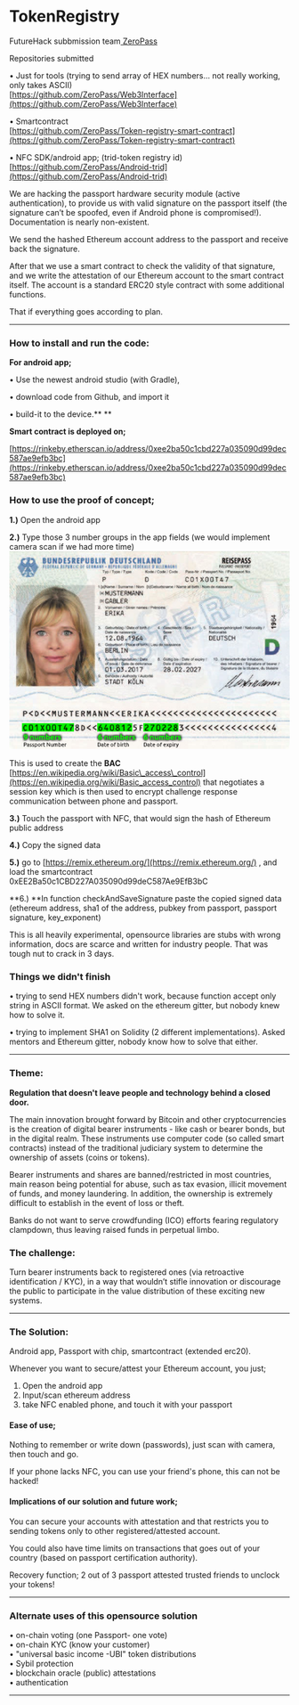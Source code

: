 # TokenRegistry

FutureHack subbmission team[ ZeroPass](https://www.zeropass.io/)

Repositories submitted

• Just for tools \(trying to send array of HEX numbers... not really working, only takes ASCII\)  
[https://github.com/ZeroPass/Web3Interface](https://github.com/ZeroPass/Web3Interface)

• Smartcontract  
[https://github.com/ZeroPass/Token-registry-smart-contract](https://github.com/ZeroPass/Token-registry-smart-contract)

• NFC SDK/android app; \(trid-token registry id\)  
[https://github.com/ZeroPass/Android-trid](https://github.com/ZeroPass/Android-trid)

We are hacking the passport hardware security module \(active authentication\), to provide us with valid signature on the passport itself \(the signature can’t be spoofed, even if Android phone is compromised!\).  
Documentation is nearly non-existent.

We send the hashed Ethereum account address to the passport and receive back the signature.

After that we use a smart contract to check the validity of that signature, and we write the attestation of our Ethereum account to the smart contract itself. The account is a standard ERC20 style contract with some additional functions.

That if everything goes according to plan.

---

### How to install and run the code:

**For android app;**

• Use the newest android studio \(with Gradle\),

• download code from Github, and import it

• build-it to the device.** **

**Smart contract is deployed on;**

[https://rinkeby.etherscan.io/address/0xee2ba50c1cbd227a035090d99dec587ae9efb3bc](https://rinkeby.etherscan.io/address/0xee2ba50c1cbd227a035090d99dec587ae9efb3bc)

### How to use the proof of concept;

**1.\)** Open the android app

**2.\)** Type those 3 number groups in the app fields  \(we would implement camera scan if we had more time\)![](/assets/import.png)

This is used to create the **BAC**  [https://en.wikipedia.org/wiki/Basic\_access\_control](https://en.wikipedia.org/wiki/Basic_access_control) that negotiates a session key which is then used to encrypt challenge response communication between phone and passport.

**3.\)** Touch the passport with NFC, that would sign the hash of Ethereum public address

**4.\)** Copy the signed data 

**5.\)** go to [https://remix.ethereum.org/](https://remix.ethereum.org/) , and load the smartcontract 0xEE2Ba50c1CBD227A035090d99deC587Ae9EfB3bC  


**6.\) **In function  checkAndSaveSignature paste the copied signed data \(ethereum address, sha1 of the address, pubkey from passport, passport signature, key\_exponent\)



This is all heavily experimental, opensource libraries are stubs with wrong information, docs are scarce and written for industry people. That was tough nut to crack in 3 days. 

### Things we didn't finish

•  trying to send HEX numbers didn't work, because function accept only string in ASCII format. We asked on the ethereum gitter, but nobody knew how to solve it.

• trying to implement SHA1 on Solidity \(2 different implementations\). Asked mentors and Ethereum gitter, nobody know how to solve that either.

---

### Theme:

**Regulation that doesn't leave people and technology behind a closed door.**

The main innovation brought forward by Bitcoin and other cryptocurrencies is the creation of digital bearer instruments - like cash or bearer bonds, but in the digital realm. These instruments use computer code \(so called smart contracts\) instead of the traditional judiciary system to determine the ownership of assets \(coins or tokens\).

Bearer instruments and shares are banned/restricted in most countries, main reason being potential for abuse, such as tax evasion, illicit movement of funds, and money laundering. In addition, the ownership is extremely difficult to establish in the event of loss or theft.

Banks do not want to serve crowdfunding \(ICO\) efforts fearing regulatory clampdown, thus leaving raised funds in perpetual limbo.

### The challenge:

Turn bearer instruments back to registered ones \(via retroactive identification / KYC\), in a way that wouldn’t stifle innovation or discourage the public to participate in the value distribution of these exciting new systems.

---

### The Solution:

Android app, Passport with chip, smartcontract \(extended erc20\).

Whenever you want to secure/attest your Ethereum account, you just;

1. Open the android app
2. Input/scan ethereum address
3. take NFC enabled phone, and touch it with your passport

#### Ease of use;

Nothing to remember or write down \(passwords\), just scan with camera, then touch and go.

If your phone lacks NFC, you can use your friend's phone, this can not be hacked!

#### Implications of our solution and future work;

You can secure your accounts with attestation and that restricts you to sending tokens only to other registered/attested account.

You could also have time limits on transactions that goes out of your country \(based on passport certification authority\).

Recovery function; 2 out of 3 passport attested trusted friends to unclock your tokens!

---

### Alternate uses of this opensource solution

• on-chain voting \(one Passport- one vote\)  
• on-chain KYC \(know your customer\)  
• "universal basic income -UBI" token distributions  
• Sybil protection  
• blockchain oracle \(public\) attestations  
• authentication

---



